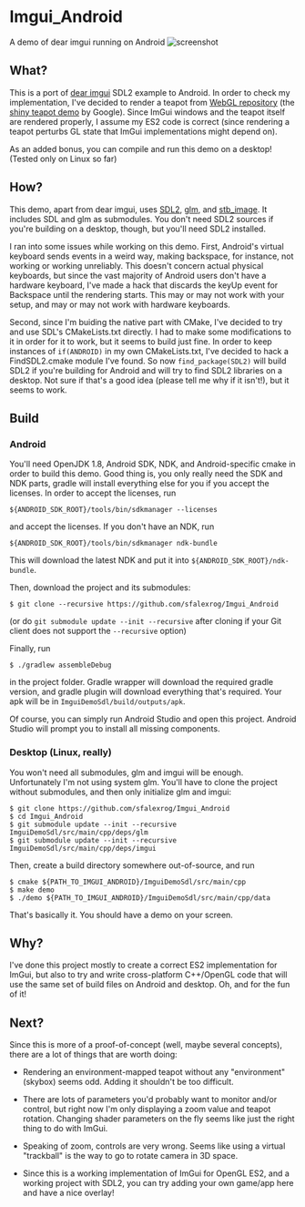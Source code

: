 # Imgui_Android
A demo of dear imgui running on Android
![screenshot](https://raw.githubusercontent.com/sfalexrog/Imgui_Android/master/screenshot/screenshot.png)

## What?

This is a port of [dear imgui](https://github.com/ocornut/imgui) SDL2 example to Android. In order to check my implementation,
I've decided to render a teapot from [WebGL repository](https://github.com/KhronosGroup/WebGL) (the 
[shiny teapot demo](https://github.com/KhronosGroup/WebGL/tree/master/sdk/demos/google/shiny-teapot) by Google). Since ImGui
windows and the teapot itself are rendered properly, I assume my ES2 code is correct (since rendering a teapot perturbs GL state
that ImGui implementations might depend on).

As an added bonus, you can compile and run this demo on a desktop! (Tested only on Linux so far)

## How?

This demo, apart from dear imgui, uses [SDL2](http://libsdl.org/), [glm](https://glm.g-truc.net/0.9.8/index.html), and
[stb_image](https://github.com/nothings/stb). It includes SDL and glm as submodules. You don't need SDL2 sources if you're
building on a desktop, though, but you'll need SDL2 installed.

I ran into some issues while working on this demo. First, Android's virtual keyboard sends events in a weird way, making
backspace, for instance, not working or working unreliably. This doesn't concern actual physical keyboards, but since the
vast majority of Android users don't have a hardware keyboard, I've made a hack that discards the keyUp event for Backspace
until the rendering starts. This may or may not work with your setup, and may or may not work with hardware keyboards.

Second, since I'm buiding the native part with CMake, I've decided to try and use SDL's CMakeLists.txt directly. I had to make
some modifications to it in order for it to work, but it seems to build just fine. In order to keep instances of `if(ANDROID)` 
in my own CMakeLists.txt, I've decided to hack a FindSDL2.cmake module I've found. So now `find_package(SDL2)` will build
SDL2 if you're building for Android and will try to find SDL2 libraries on a desktop. Not sure if that's a good idea (please
tell me why if it isn't!), but it seems to work.

## Build

### Android

You'll need OpenJDK 1.8, Android SDK, NDK, and Android-specific cmake in order to build this demo. Good thing is, you only really need the
SDK and NDK parts, gradle will install everything else for you if you accept the licenses. In order to accept the licenses, run

    ${ANDROID_SDK_ROOT}/tools/bin/sdkmanager --licenses

and accept the licenses. If you don't have an NDK, run

    ${ANDROID_SDK_ROOT}/tools/bin/sdkmanager ndk-bundle

This will download the latest NDK and put it into `${ANDROID_SDK_ROOT}/ndk-bundle`.

Then, download the project and its submodules:

    $ git clone --recursive https://github.com/sfalexrog/Imgui_Android

(or do `git submodule update --init --recursive` after cloning if your Git client does not support the `--recursive` option)

Finally, run

    $ ./gradlew assembleDebug
    
in the project folder. Gradle wrapper will download the required gradle version, and gradle plugin will download everything
that's required. Your apk will be in `ImguiDemoSdl/build/outputs/apk`.

Of course, you can simply run Android Studio and open this project. Android Studio will prompt you to install all missing
components.

### Desktop (Linux, really)

You won't need all submodules, glm and imgui will be enough. Unfortunately I'm not using system glm. You'll have to clone the
project without submodules, and then only initialize glm and imgui:

    $ git clone https://github.com/sfalexrog/Imgui_Android
    $ cd Imgui_Android
    $ git submodule update --init --recursive ImguiDemoSdl/src/main/cpp/deps/glm
    $ git submodule update --init --recursive ImguiDemoSdl/src/main/cpp/deps/imgui
    
Then, create a build directory somewhere out-of-source, and run

    $ cmake ${PATH_TO_IMGUI_ANDROID}/ImguiDemoSdl/src/main/cpp
    $ make demo
    $ ./demo ${PATH_TO_IMGUI_ANDROID}/ImguiDemoSdl/src/main/cpp/data

That's basically it. You should have a demo on your screen.

## Why?

I've done this project mostly to create a correct ES2 implementation for ImGui, but also to try and write cross-platform
C++/OpenGL code that will use the same set of build files on Android and desktop. Oh, and for the fun of it!

## Next?

Since this is more of a proof-of-concept (well, maybe several concepts), there are a lot of things that are worth doing:

 - Rendering an environment-mapped teapot without any "environment" (skybox) seems odd. Adding it shouldn't be too difficult.
 
 - There are lots of parameters you'd probably want to monitor and/or control, but right now I'm only displaying a zoom value
   and teapot rotation. Changing shader parameters on the fly seems like just the right thing to do with ImGui.
 
 - Speaking of zoom, controls are very wrong. Seems like using a virtual "trackball" is the way to go to rotate camera
   in 3D space.
   
 - Since this is a working implementation of ImGui for OpenGL ES2, and a working project with SDL2, you can try adding your
   own game/app here and have a nice overlay!

